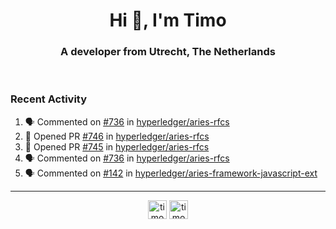 <h1 align="center">Hi 👋, I'm Timo</h1>
<h3 align="center">A developer from Utrecht, The Netherlands</h3>
<br/>
<!-- https://github.com/rahuldkjain/github-profile-readme-generator --!>

<!--  <p align="left"><img src="https://github-readme-stats.vercel.app/api?username=timoglastra&show_icons=true&count_private=true&" alt="timoglastra" /></p> --!>

<!--
Github language stats
<p align="left"><img src="https://github-readme-stats.vercel.app/api/top-langs/?username=timoglastra&layout=compact" alt="timoglastra" /><p>
-->

<!-- Codestats language stats -->
<!-- <p align="left"><img src="https://codestats-readme.vercel.app/api/top-langs/?username=timoglastra&layout=compact&language_count=12" alt="timoglastra" /><p>    --!>
  
<h3>Recent Activity</h3>

<!--START_SECTION:activity-->
1. 🗣 Commented on [#736](https://github.com/hyperledger/aries-rfcs/issues/736) in [hyperledger/aries-rfcs](https://github.com/hyperledger/aries-rfcs)
2. 💪 Opened PR [#746](https://github.com/hyperledger/aries-rfcs/pull/746) in [hyperledger/aries-rfcs](https://github.com/hyperledger/aries-rfcs)
3. 💪 Opened PR [#745](https://github.com/hyperledger/aries-rfcs/pull/745) in [hyperledger/aries-rfcs](https://github.com/hyperledger/aries-rfcs)
4. 🗣 Commented on [#736](https://github.com/hyperledger/aries-rfcs/issues/736) in [hyperledger/aries-rfcs](https://github.com/hyperledger/aries-rfcs)
5. 🗣 Commented on [#142](https://github.com/hyperledger/aries-framework-javascript-ext/issues/142) in [hyperledger/aries-framework-javascript-ext](https://github.com/hyperledger/aries-framework-javascript-ext)
<!--END_SECTION:activity-->

---

<p align="center">
<a href="https://twitter.com/timoglastra" target="blank"><img align="center" src="https://cdn.jsdelivr.net/npm/simple-icons@3.0.1/icons/twitter.svg" alt="timoglastra" height="30" width="30" /></a>
<a href="https://linkedin.com/in/timoglastra" target="blank"><img align="center" src="https://cdn.jsdelivr.net/npm/simple-icons@3.0.1/icons/linkedin.svg" alt="timoglastra" height="30" width="30" /></a>
</p>



